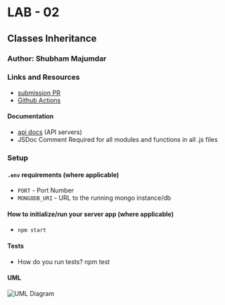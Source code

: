 # LAB - 02

## Classes Inheritance

### Author: Shubham Majumdar

### Links and Resources
* [submission PR](https://github.com/401-advanced-javascript-Shubham/Lab02/pull/1)
* [Github Actions](https://github.com/401-advanced-javascript-Shubham/Lab02/actions)

#### Documentation
* [api docs](http://xyz.com/api-docs) (API servers)
* JSDoc Comment Required for all modules and functions in all .js files

### Setup
#### `.env` requirements (where applicable)
* `PORT` - Port Number
* `MONGODB_URI` - URL to the running mongo instance/db

#### How to initialize/run your server app (where applicable)
* `npm start`
  
#### Tests
* How do you run tests?
npm test

#### UML
![UML Diagram](whiteboard.jpg)
